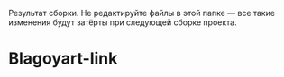Результат сборки. Не редактируйте файлы в этой папке — все такие изменения будут затёрты при следующей сборке проекта.
# Blagoyart-link
